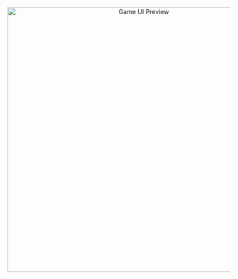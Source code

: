<p align="center">
  <img src="https://i.imgur.com/VwhQeqv.png" alt="Game UI Preview" width="600px" />
</p>
